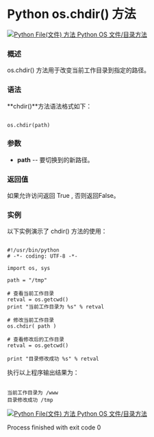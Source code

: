 Python os.chdir() 方法
====================

 [![Python File(文件) 方法](../images/up.gif)
 Python OS 文件/目录方法](os-file-methods.html)


  ### 概述

 os.chdir() 方法用于改变当前工作目录到指定的路径。

 ### 语法

 **chdir()**方法语法格式如下：

 
```

os.chdir(path)

```

 ### 参数

  * **path** -- 要切换到的新路径。 


  ### 返回值

 如果允许访问返回 True , 否则返回False。

 ### 实例

 以下实例演示了 chdir() 方法的使用：

 
```

#!/usr/bin/python
# -*- coding: UTF-8 -*-

import os, sys

path = "/tmp"

# 查看当前工作目录
retval = os.getcwd()
print "当前工作目录为 %s" % retval

# 修改当前工作目录
os.chdir( path )

# 查看修改后的工作目录
retval = os.getcwd()

print "目录修改成功 %s" % retval

```

 执行以上程序输出结果为：

 
```

当前工作目录为 /www
目录修改成功 /tmp

```

 [![Python File(文件) 方法](../images/up.gif)
 Python OS 文件/目录方法](os-file-methods.html)

Process finished with exit code 0
